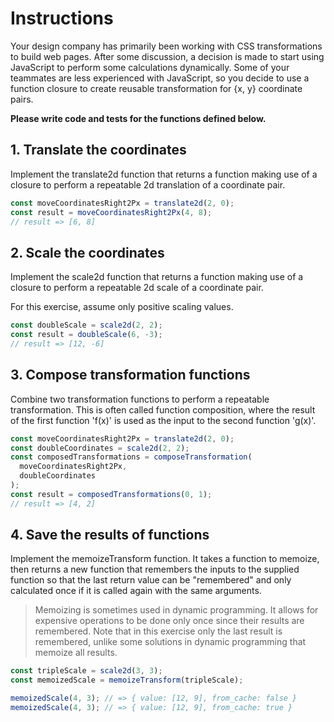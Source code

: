 # Instructions

Your design company has primarily been working with CSS transformations to build web pages. After some discussion, a decision is made to start using JavaScript to perform some calculations dynamically. Some of your teammates are less experienced with JavaScript, so you decide to use a function closure to create reusable transformation for {x, y} coordinate pairs.

__Please write code and tests for the functions defined below.__

## 1. Translate the coordinates

Implement the translate2d function that returns a function making use of a closure to perform a repeatable 2d translation of a coordinate pair.

```js
const moveCoordinatesRight2Px = translate2d(2, 0);
const result = moveCoordinatesRight2Px(4, 8);
// result => [6, 8]
```

## 2. Scale the coordinates

Implement the scale2d function that returns a function making use of a closure to perform a repeatable 2d scale of a coordinate pair.

For this exercise, assume only positive scaling values.

```js
const doubleScale = scale2d(2, 2);
const result = doubleScale(6, -3);
// result => [12, -6]
```

## 3. Compose transformation functions

Combine two transformation functions to perform a repeatable transformation. This is often called function composition, where the result of the first function 'f(x)' is used as the input to the second function 'g(x)'.

```js
const moveCoordinatesRight2Px = translate2d(2, 0);
const doubleCoordinates = scale2d(2, 2);
const composedTransformations = composeTransformation(
  moveCoordinatesRight2Px,
  doubleCoordinates
);
const result = composedTransformations(0, 1);
// result => [4, 2]
```

## 4. Save the results of functions

Implement the memoizeTransform function. It takes a function to memoize, then returns a new function that remembers the inputs to the supplied function so that the last return value can be "remembered" and only calculated once if it is called again with the same arguments.

> Memoizing is sometimes used in dynamic programming. It allows for expensive operations to be done only once since their results are remembered. Note that in this exercise only the last result is remembered, unlike some solutions in dynamic programming that memoize all results.

```js
const tripleScale = scale2d(3, 3);
const memoizedScale = memoizeTransform(tripleScale);

memoizedScale(4, 3); // => { value: [12, 9], from_cache: false }
memoizedScale(4, 3); // => { value: [12, 9], from_cache: true }
```